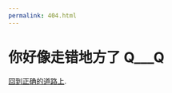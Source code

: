 ```yaml
---
permalink: 404.html
---
```


# 你好像走错地方了 Q___Q

<a href="{{ '/ros-depthai-repo' | url }}">回到正确的道路上</a>.